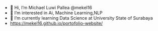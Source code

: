 - 👋 Hi, I’m Michael Luwi Pallea @mekel16
- 👀 I’m interested in Ai, Machine Learning,NLP
- 🌱 I’m currently learning Data Science at University State of Surabaya
- https://mekel16.github.io/portofolio-website/
